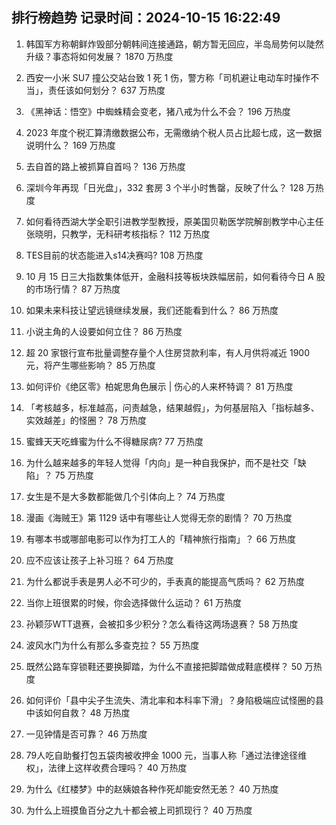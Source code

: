 
## 排行榜趋势 记录时间：2024-10-15 16:22:49
  
  1. 韩国军方称朝鲜炸毁部分朝韩间连接通路，朝方暂无回应，半岛局势何以陡然升级？事态将如何发展？ 1870 万热度
    
  2. 西安一小米 SU7 撞公交站台致 1 死 1 伤，警方称「司机避让电动车时操作不当」，责任该如何划分？ 637 万热度
    
  3. 《黑神话：悟空》中蜘蛛精会变老，猪八戒为什么不会？ 196 万热度
    
  4. 2023 年度个税汇算清缴数据公布，无需缴纳个税人员占比超七成，这一数据说明什么？ 169 万热度
    
  5. 去自首的路上被抓算自首吗？ 136 万热度
    
  6. 深圳今年再现「日光盘」，332 套房 3 个半小时售罄，反映了什么？ 128 万热度
    
  7. 如何看待西湖大学全职引进教学型教授，原美国贝勒医学院解剖教学中心主任张晓明，只教学，无科研考核指标？ 112 万热度
    
  8. TES目前的状态能进入s14决赛吗? 108 万热度
    
  9. 10 月 15 日三大指数集体低开，金融科技等板块跌幅居前，如何看待今日 A 股的市场行情？ 87 万热度
    
  10. 如果未来科技让望远镜继续发展，我们还能看到什么？ 86 万热度
    
  11. 小说主角的人设要如何立住？ 86 万热度
    
  12. 超 20 家银行宣布批量调整存量个人住房贷款利率，有人月供将减近 1900 元，将产生哪些影响？ 85 万热度
    
  13. 如何评价《绝区零》柏妮思角色展示 | 伤心的人来杯特调？ 81 万热度
    
  14. 「考核越多，标准越高，问责越急，结果越假」，为何基层陷入「指标越多、实效越差」的怪圈？ 78 万热度
    
  15. 蜜蜂天天吃蜂蜜为什么不得糖尿病? 77 万热度
    
  16. 为什么越来越多的年轻人觉得「内向」是一种自我保护，而不是社交「缺陷」？ 75 万热度
    
  17. 女生是不是大多数都能做几个引体向上？ 74 万热度
    
  18. 漫画《海贼王》第 1129 话中有哪些让人觉得无奈的剧情？ 70 万热度
    
  19. 有哪本书或哪部电影可以作为打工人的「精神旅行指南」？ 66 万热度
    
  20. 应不应该让孩子上补习班？ 64 万热度
    
  21. 为什么都说手表是男人必不可少的，手表真的能提高气质吗？ 62 万热度
    
  22. 当你上班很累的时候，你会选择做什么运动？ 61 万热度
    
  23. 孙颖莎WTT退赛，会被扣多少积分？怎么看待这两场退赛？ 58 万热度
    
  24. 波风水门为什么有那么多查克拉？ 55 万热度
    
  25. 既然公路车穿锁鞋还要换脚踏，为什么不直接把脚踏做成鞋底模样？ 50 万热度
    
  26. 如何评价「县中尖子生流失、清北率和本科率下滑」？身陷极端应试怪圈的县中该如何自救？ 48 万热度
    
  27. 一见钟情是否可靠？ 46 万热度
    
  28. 79人吃自助餐打包五袋肉被收押金 1000 元，当事人称「通过法律途径维权」，法律上这样收费合理吗？ 40 万热度
    
  29. 为什么《红楼梦》中的赵姨娘各种作死却能安然无恙？ 40 万热度
    
  30. 为什么上班摸鱼百分之九十都会被上司抓现行？ 40 万热度
    